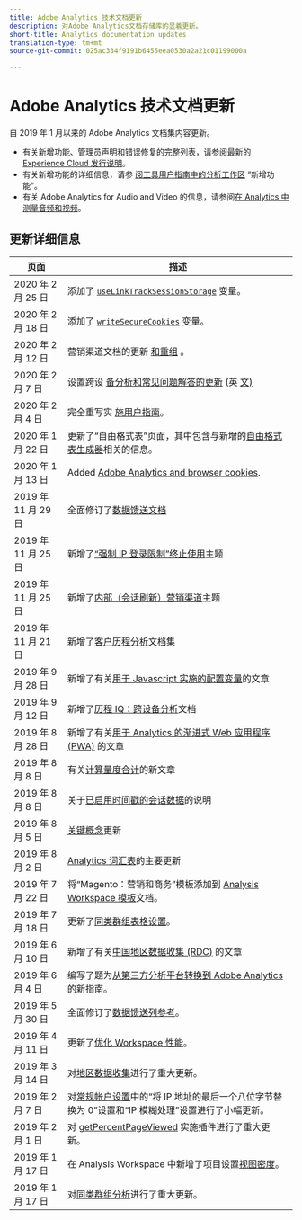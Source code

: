 ```yaml
---
title: Adobe Analytics 技术文档更新
description: 对Adobe Analytics文档存储库的显着更新。
short-title: Analytics documentation updates
translation-type: tm+mt
source-git-commit: 025ac334f9191b6455eea0530a2a21c01199000a

---
```



# Adobe Analytics 技术文档更新

自 2019 年 1 月以来的 Adobe Analytics 文档集内容更新。

* 有关新增功能、管理员声明和错误修复的完整列表，请参阅最新的 [Experience Cloud 发行说明](https://docs.adobe.com/content/help/en/release-notes/experience-cloud/current.html)。
* 有关新增功能的详细信息，请参 [阅工具用户指南中的分析工作区](/help/analyze/analysis-workspace/new-features-in-analysis-workspace.md) “新增功能”。
* 有关 Adobe Analytics for Audio and Video 的信息，请参阅[在 Analytics 中测量音频和视频](https://docs.adobe.com/content/help/en/media-analytics/using/media-overview.html)。

## 更新详细信息

| 页面 | 描述 |
|---|---|
| 2020 年 2 月 25 日 | 添加了 [`useLinkTrackSessionStorage`](/help/implement/vars/config-vars/uselinktracksessionstorage.md) 变量。 |
| 2020 年 2 月 18 日 | 添加了 [`writeSecureCookies`](/help/implement/vars/config-vars/writesecurecookies.md) 变量。 |
| 2020 年 2 月 12 日 | 营销渠道文档的更新 [和重组](https://docs.adobe.com/content/help/en/analytics/components/marketing-channels/mc-get-started/c-getting-started-mchannel.html) 。 |
| 2020 年 2 月 7 日 | 设置跨设 [备分析和常见问题解答的更新](../components/cda/cda-setup.md) (英 [文)](../components/cda/cda-faq.md) |
| 2020 年 2 月 4 日 | 完全重写实 [施用户指南](../implement/home.md)。 |
| 2020 年 1 月 22 日 | 更新了“自由格式表”页面，其中包含与新增的[自由格式表生成器](/help/analyze/analysis-workspace/visualizations/freeform-table.md)相关的信息。 |
| 2020 年 1 月 13 日 | Added [Adobe Analytics and browser cookies](../technotes/cookies.md). |
| 2019 年 11 月 29 日 | 全面修订了[数据馈送文档](/help/export/analytics-data-feed/data-feed-overview.md) |
| 2019 年 11 月 25 日 | 新增了[“强制 IP 登录限制”终止使用](https://docs.adobe.com/content/help/en/analytics/admin/company-settings/login-restrictions-eol.html)主题 |
| 2019 年 11 月 25 日 | 新增了[内部（会话刷新）营销渠道](https://docs.adobe.com/content/help/en/analytics/components/marketing-channels/session-refresh.html)主题 |
| 2019 年 11 月 21 日 | 新增了[客户历程分析](https://docs.adobe.com/content/help/en/analytics-platform/using/cja-landing.html)文档集 |
| 2019 年 9 月 28 日 | 新增了有关[用于 Javascript 实施的配置变量](https://docs.adobe.com/content/help/en/analytics/implementation/javascript-implementation/variables-analytics-reporting/configuration-variables.html)的文章 |
| 2019 年 9 月 12 日 | 新增了[历程 IQ：跨设备分析](https://docs.adobe.com/content/help/en/analytics/components/cda/cda-home.html)文档 |
| 2019 年 8 月 28 日 | 新增了有关[用于 Analytics 的渐进式 Web 应用程序 (PWA)](https://docs.adobe.com/content/help/en/analytics/analyze/pwa/pwa.html) 的文章 |
| 2019 年 8 月 8 日 | 有关[计算量度合计](/help/components/c-calcmetrics/cm-totals.md)的新文章 |
| 2019 年 8 月 8 日 | 关于[已启用时间戳的会话数据](/help/admin/admin/timestamp-optional.md)的说明 |
| 2019 年 8 月 5 日 | [关键概念](/help/analyze/reports-analytics/key-concepts.md)更新 |
| 2019 年 8 月 2 日 | [Analytics 词汇表](/help/technotes/terms.md)的主要更新 |
| 2019 年 7 月 22 日 | 将“Magento：营销和商务”模板添加到 [Analysis Workspace 模板](/help/analyze/analysis-workspace/build-workspace-project/starter-projects.md)文档。 |
| 2019 年 7 月 18 日 | 更新了[同类群组表格设置](/help/analyze/analysis-workspace/visualizations/cohort-table/t-cohort.md)。 |
| 2019 年 6 月 10 日 | 新增了有关[中国地区数据收集 (RDC)](https://docs.adobe.com/content/help/en/analytics/technotes/rdc/rdc-china.html) 的文章 |
| 2019 年 6 月 4 日 | 编写了题为[从第三方分析平台转换到 Adobe Analytics](/help/technotes/ga-to-aa/home.md) 的新指南。 |
| 2019 年 5 月 30 日 | 全面修订了[数据馈送列参考](/help/export/analytics-data-feed/c-df-contents/datafeeds-reference.md)。 |
| 2019 年 4 月 11 日 | 更新了[优化 Workspace 性能](/help/analyze/analysis-workspace/workspace-faq/optimizing-performance.md)。 |
| 2019 年 3 月 14 日 | 对[地区数据收集](/help/technotes/rdc/regional-data-collection.md)进行了重大更新。 |
| 2019 年 2 月 7 日 | 对[常规帐户设置](/help/admin/admin/general-acct-settings-admin.md)中的“将 IP 地址的最后一个八位字节替换为 0”设置和“IP 模糊处理”设置进行了小幅更新。 |
| 2019 年 2 月 1 日 | 对 [getPercentPageViewed](../implement/vars/plugins/getpercentpageviewed.md) 实施插件进行了重大更新。 |
| 2019 年 1 月 17 日 | 在 Analysis Workspace 中新增了项目设置[视图密度](/help/analyze/analysis-workspace/build-workspace-project/view-density.md)。 |
| 2019 年 1 月 17 日 | 对[同类群组分析](/help/analyze/analysis-workspace/visualizations/cohort-table/cohort-analysis.md)进行了重大更新。 |
